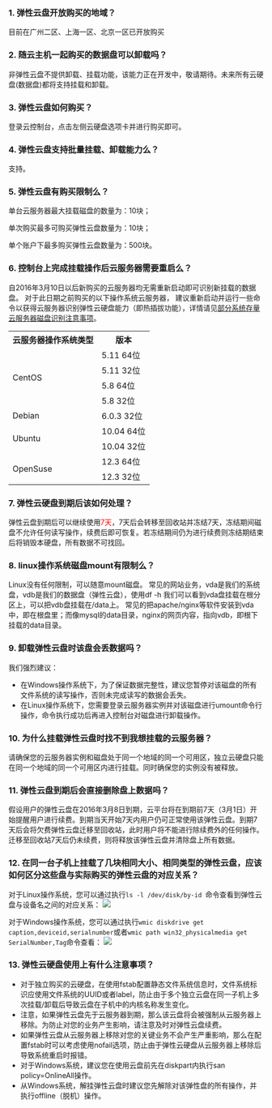 ### 1. 弹性云盘开放购买的地域？

目前在广州二区、上海一区、北京一区已开放购买

### 2. 随云主机一起购买的数据盘可以卸载吗？

非弹性云盘不提供卸载、挂载功能，该能力正在开发中，敬请期待。未来所有云硬盘(数据盘)都将支持挂载和卸载。

### 3. 弹性云盘如何购买？

登录云控制台，点击左侧云硬盘选项卡并进行购买即可。

### 4. 弹性云盘支持批量挂载、卸载能力么？

支持。

### 5. 弹性云盘有购买限制么？

单台云服务器最大挂载磁盘的数量为：10块；

单次购买最多可购买弹性云盘数量为：10块；

单个账户下最多购买弹性云盘数量为：500块。

### 6. 控制台上完成挂载操作后云服务器需要重启么？

自2016年3月10日以后新购买的云服务器均无需重新启动即可识别新挂载的数据盘。
对于此日期之前购买的以下操作系统云服务器， 建议重新启动并运行一些命令以获得云服务器识别弹性云硬盘能力（即热插拔功能），详情请见[部分系统存量云服务器磁盘识别注意事项](http://tce.fsphere.cn/doc/product/362/%E9%83%A8%E5%88%86%E5%AD%98%E9%87%8F%E4%BA%91%E6%9C%8D%E5%8A%A1%E5%99%A8%E6%97%A0%E6%B3%95%E8%AF%86%E5%88%AB%E5%BC%B9%E6%80%A7%E4%BA%91%E7%9B%98%E7%9A%84%E8%A7%A3%E5%86%B3%E6%96%B9%E6%B3%95)。


<table>
<tbody>
<tr><th>云服务器操作系统类型</th><th>版本</th>
<tr><td rowspan="4">CentOS</td><td>5.11 64位</td>
<tr><td>5.11 32位</td>
<tr><td>5.8 64位</td>
<tr><td>5.8 32位</td>
<tr><td >Debian</td><td>6.0.3 32位</td>
<tr><td rowspan="2">Ubuntu</td><td>10.04 64位</td>
<tr><td>10.04 32位</td>
<tr><td rowspan="2">OpenSuse</td><td>12.3 64位</td>
<tr><td>12.3 32位</td>
</tbody>
</table>
	

### 7. 弹性云硬盘到期后该如何处理？

弹性云盘到期后可以继续使用<font color="red">7天</font>，7天后会转移至回收站并冻结7天，冻结期间磁盘不允许任何读写操作，续费后即可恢复。若冻结期间仍为进行续费则冻结期结束后将销毁本硬盘，所有数据不可找回。

### 8. linux操作系统磁盘mount有限制么？

Linux没有任何限制，可以随意mount磁盘。 
常见的网站业务，vda是我们的系统盘，vdb是我们的数据盘（弹性云盘），使用df -h 我们可以看到vda盘挂载在根分区上，可以把vdb盘挂载在/data上。 
常见的把apache/nginx等软件安装到vda中，即在根盘里；而像mysql的data目录，nginx的网页内容，指向vdb，即根下挂载的data目录。

### 9. 卸载弹性云盘时该盘会丢数据吗？

我们强烈建议： 
- 在Windows操作系统下，为了保证数据完整性，建议您暂停对该磁盘的所有文件系统的读写操作，否则未完成读写的数据会丢失。 
- 在Linux操作系统下，您需要登录云服务器实例并对该磁盘进行umount命令行操作，命令执行成功后再进入控制台对磁盘进行卸载操作。

### 10. 为什么挂载弹性云盘时找不到我想挂载的云服务器？

请确保您的云服务器实例和磁盘处于同一个地域的同一个可用区，独立云硬盘只能在同一个地域的同一个可用区内进行挂载。同时确保您的实例没有被释放。

### 11. 弹性云盘到期后会直接删除盘上数据吗？

假设用户的弹性云盘在2016年3月8日到期，云平台将在到期前7天（3月1日）开始提醒用户进行续费。到期当天开始7天内用户仍可正常使用该弹性云盘。到期7天后会将欠费弹性云盘迁移至回收站，此时用户将不能进行除续费外的任何操作。迁移至回收站7天后仍未续费，则将释放该弹性云盘并清除盘上所有数据。

### 12. 在同一台子机上挂载了几块相同大小、相同类型的弹性云盘，应该如何区分这些盘与实际购买的弹性云盘的对应关系？

对于Linux操作系统，您可以通过执行`ls -l /dev/disk/by-id `命令查看到弹性云盘与设备名之间的对应关系：
![](https://mccdn.qcloud.com/static/img/56e625dd23adfb78829d34a7e86e9291/image.png)

对于Windows操作系统，您可以通过执行`wmic diskdrive get caption,deviceid,serialnumber`或者`wmic path win32_physicalmedia get SerialNumber,Tag`命令查看：
![](https://mccdn.qcloud.com/static/img/205b1060c7bc7446becddee81971c506/image.png)

### 13. 弹性云硬盘使用上有什么注意事项？
- 对于独立购买的云硬盘，在使用fstab配置静态文件系统信息时，文件系统标识应使用文件系统的UUID或者label，防止由于多个独立云盘在同一子机上多次挂载/卸载后导致云盘在子机中的内核名称发生变化。 
- 注意，如果弹性云盘先于云服务器到期，那么该云盘将会被强制从云服务器上移除。为防止对您的业务产生影响，请注意及时对弹性云盘续费。
- 如果弹性云盘从云服务器上移除对您的关键业务不会产生严重影响，那么在配置fstab时可以考虑使用nofail选项，防止由于弹性云硬盘从云服务器上移除后导致系统重启时报错。
- 对于Windows系统，建议您在使用云盘前先在diskpart内执行san policy=OnlineAll操作。
- 从Windows系统，解挂弹性云盘时建议您先解除对该弹性盘的所有操作，并执行offline（脱机）操作。
